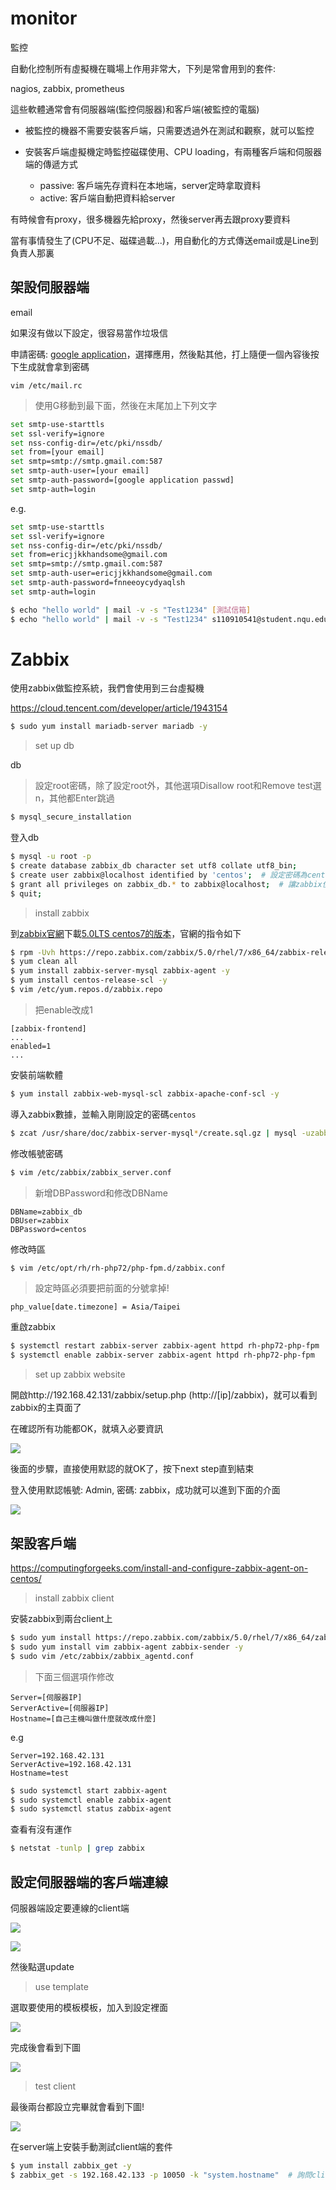 # monitor

監控

自動化控制所有虛擬機在職場上作用非常大，下列是常會用到的套件: 

nagios, zabbix, prometheus

這些軟體通常會有伺服器端(監控伺服器)和客戶端(被監控的電腦)

* 被監控的機器不需要安裝客戶端，只需要透過外在測試和觀察，就可以監控

* 安裝客戶端虛擬機定時監控磁碟使用、CPU loading，有兩種客戶端和伺服器端的傳遞方式
  * passive: 客戶端先存資料在本地端，server定時拿取資料
  * active: 客戶端自動把資料給server



有時候會有proxy，很多機器先給proxy，然後server再去跟proxy要資料



當有事情發生了(CPU不足、磁碟過載...)，用自動化的方式傳送email或是Line到負責人那裏



## 架設伺服器端

email

如果沒有做以下設定，很容易當作垃圾信

申請密碼: [google application](https://accounts.google.com/signin/v2/challenge/pwd?TL=AG7eRGBC90AI0avzia3tk3BKNikl43pIRdQVlP-Wn17b8K4UNqG0NXT--mSG-CSc&cid=1&continue=https%3A%2F%2Fmyaccount.google.com%2Fapppasswords%3Fpli%3D1&flowName=GlifWebSignIn&ifkv=AQMjQ7Rb6G-SW9arLFVrVsozSYlLWL0mA7La0tPANx3AnR3SPT1o0KsTHKQ_fDElSi_bMeqQmFnVfw&rart=ANgoxcdxUvXg2fG67GbUbGGp5rBP4QL2tEtdWLC-P4Vp5YuaaFQFJtcivZ1phHGDrB_VoDqKtxEzTDyCBa6_FdgvtK-8EgDiSQ&sarp=1&scc=1&service=accountsettings&flowEntry=ServiceLogin)，選擇應用，然後點其他，打上隨便一個內容後按下生成就會拿到密碼

```
vim /etc/mail.rc
```

> 使用G移動到最下面，然後在末尾加上下列文字

```sh
set smtp-use-starttls
set ssl-verify=ignore
set nss-config-dir=/etc/pki/nssdb/
set from=[your email]
set smtp=smtp://smtp.gmail.com:587
set smtp-auth-user=[your email]
set smtp-auth-password=[google application passwd]
set smtp-auth=login
```

e.g.

```sh
set smtp-use-starttls
set ssl-verify=ignore
set nss-config-dir=/etc/pki/nssdb/
set from=ericjjkkhandsome@gmail.com
set smtp=smtp://smtp.gmail.com:587
set smtp-auth-user=ericjjkkhandsome@gmail.com
set smtp-auth-password=fnneeoycydyaqlsh
set smtp-auth=login
```



```sh
$ echo "hello world" | mail -v -s "Test1234" [測試信箱]
$ echo "hello world" | mail -v -s "Test1234" s110910541@student.nqu.edu.tw
```



# Zabbix

使用zabbix做監控系統，我們會使用到三台虛擬機

https://cloud.tencent.com/developer/article/1943154



```sh
$ sudo yum install mariadb-server mariadb -y
```

> set up db

db

> 設定root密碼，除了設定root外，其他選項Disallow root和Remove test選n，其他都Enter跳過

```sh
$ mysql_secure_installation 
```

登入db

```sh
$ mysql -u root -p
$ create database zabbix_db character set utf8 collate utf8_bin;
$ create user zabbix@localhost identified by 'centos';  # 設定密碼為centos
$ grant all privileges on zabbix_db.* to zabbix@localhost;  # 讓zabbix使用zabbix_db全部權限
$ quit;
```



> install zabbix

到[zabbix官網](https://www.zabbix.com/)下載[5.0LTS centos7的版本](https://www.zabbix.com/download?zabbix=5.0&os_distribution=centos&os_version=7&components=server_frontend_agent&db=mysql&ws=apache)，官網的指令如下

```sh
$ rpm -Uvh https://repo.zabbix.com/zabbix/5.0/rhel/7/x86_64/zabbix-release-5.0-1.el7.noarch.rpm
$ yum clean all
$ yum install zabbix-server-mysql zabbix-agent -y
$ yum install centos-release-scl -y
$ vim /etc/yum.repos.d/zabbix.repo
```

> 把enable改成1

```
[zabbix-frontend]
...
enabled=1
...
```

安裝前端軟體

```sh
$ yum install zabbix-web-mysql-scl zabbix-apache-conf-scl -y
```

導入zabbix數據，並輸入剛剛設定的密碼`centos`

```sh
$ zcat /usr/share/doc/zabbix-server-mysql*/create.sql.gz | mysql -uzabbix -p zabbix_db
```

修改帳號密碼

```sh
$ vim /etc/zabbix/zabbix_server.conf
```

> 新增DBPassword和修改DBName

```
DBName=zabbix_db
DBUser=zabbix
DBPassword=centos
```



修改時區

```sh
$ vim /etc/opt/rh/rh-php72/php-fpm.d/zabbix.conf
```

> 設定時區必須要把前面的分號拿掉!

```
php_value[date.timezone] = Asia/Taipei
```

重啟zabbix

```sh
$ systemctl restart zabbix-server zabbix-agent httpd rh-php72-php-fpm
$ systemctl enable zabbix-server zabbix-agent httpd rh-php72-php-fpm
```



> set up zabbix website

開啟http://192.168.42.131/zabbix/setup.php (http://[ip]/zabbix)，就可以看到zabbix的主頁面了

在確認所有功能都OK，就填入必要資訊

![](picture/ZabbixSetup.png)

後面的步驟，直接使用默認的就OK了，按下next step直到結束



登入使用默認帳號: Admin, 密碼: zabbix，成功就可以進到下面的介面

![](picture/ZabbixLogin.png)





## 架設客戶端

https://computingforgeeks.com/install-and-configure-zabbix-agent-on-centos/

> install zabbix client

安裝zabbix到兩台client上

```sh
$ sudo yum install https://repo.zabbix.com/zabbix/5.0/rhel/7/x86_64/zabbix-release-$ 5.0-1.el7.noarch.rpm -y
$ sudo yum install vim zabbix-agent zabbix-sender -y
$ sudo vim /etc/zabbix/zabbix_agentd.conf
```

> 下面三個選項作修改

```
Server=[伺服器IP]
ServerActive=[伺服器IP]
Hostname=[自己主機叫做什麼就改成什麼]
```

e.g

```
Server=192.168.42.131
ServerActive=192.168.42.131
Hostname=test
```



```sh
$ sudo systemctl start zabbix-agent
$ sudo systemctl enable zabbix-agent
$ sudo systemctl status zabbix-agent
```

查看有沒有運作

```sh
$ netstat -tunlp | grep zabbix
```



## 設定伺服器端的客戶端連線

伺服器端設定要連線的client端

![](picture/ZabbixSetupHost.png)



![](picture/ZabbixSetupHost02.png)

然後點選update



> use template

選取要使用的模板模板，加入到設定裡面

![](picture/ZabbixSetTemplate.png)

完成後會看到下圖

![](picture/ZabbixSetTemplate02.png)



> test client

最後兩台都設立完畢就會看到下圖!

![](picture/ZabbixSetHostFinish.png)



在server端上安裝手動測試client端的套件

```sh
$ yum install zabbix_get -y 
$ zabbix_get -s 192.168.42.133 -p 10050 -k "system.hostname"  # 詢問client hostname
```

